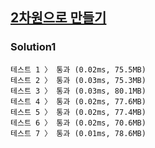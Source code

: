 ## [2차원으로 만들기](https://school.programmers.co.kr/learn/courses/30/lessons/120842)

### Solution1

```text
테스트 1 〉	통과 (0.02ms, 75.5MB)
테스트 2 〉	통과 (0.03ms, 75.3MB)
테스트 3 〉	통과 (0.03ms, 80.1MB)
테스트 4 〉	통과 (0.02ms, 77.6MB)
테스트 5 〉	통과 (0.02ms, 77.4MB)
테스트 6 〉	통과 (0.02ms, 70.6MB)
테스트 7 〉	통과 (0.01ms, 78.6MB)
```
